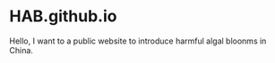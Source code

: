 # HAB.github.io
<p>Hello, I want to a public website to introduce harmful algal bloonms in China. </p>
